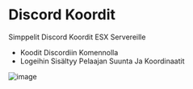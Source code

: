 # Discord Koordit
Simppelit Discord Koordit ESX Servereille

- Koodit Discordiin Komennolla
- Logeihin Sisältyy Pelaajan Suunta Ja Koordinaatit

![image](https://media.discordapp.net/attachments/830767474273550346/923564381655142410/unknown.png?width=400&height=167)

